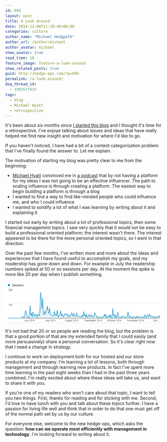 ```yaml
---
id: 694
layout: post
title: A Look Around
date: 2014-12-08T11:39:48+00:00
categories: culture
author_name: "Michael Hedgpeth"
author_url: /author/michael
author_avatar: michael
show_avatar: true
read_time: 10
feature_image: feature-a-look-around 
show_related_posts: true 
guid: http://hedge-ops.com/?p=694
permalink: /a-look-around/
dsq_thread_id:
  - 3303577633
tags:
  - blog
  - Michael Hyatt
  - retrospective
---
```

It's been about six months since [I started this blog](http://hedge-ops.com/christmas-with-russians/) and I thought it's time for a retrospective. I've enjoye talking about issues and ideas that have really helped me find new insight and motivation for where I'd like to go.

If you haven't noticed, I have had a bit of a content categorization problem that I've finally found the answer to. Let me explain.<!--more-->

The motivation of starting my blog was pretty clear to me from the beginning:

  * [Michael Hyatt](http://michaelhyatt.com/) convinced me in [a podcast](http://michaelhyatt.com/093-10-reasons-every-leader-needs-a-blog-podcast.html) that by not having a platform for my ideas I was not going to be an effective influencer. The path to scaling influence is through creating a platform. The easiest way to begin building a platform is through a blog
  * I wanted to find a way to find like-minded people who could influence me, and who I could influence
  * I wanted to solidify a lot of what I was learning by writing about it and explaining it

I started out early by writing about a lot of professional topics, then some financial management topics. I saw very quickly that it would not be easy to build a professional oriented platform; the interest wasn't there. The interest appeared to be there for the more personal oriented topics, so I went in that direction.

Over the past few months, I've written more and more about the ideas and experiences that I have found useful to accomplish my goals, and my readership has gone down and down. For example in July the readership numbers spiked at 50 or so sessions per day. At the moment the spike is more like 20 per day when I publish something.

![Site Metrics](/img/post-assets/2014-12-08-a-look-around/site-metrics.png)

It's not bad that 20 or so people are reading the blog, but the problem is that a good portion of that are my extended family that I could easily (and more persuasively) share a personal conversation. So it's clear right now that I need a change in strategy.

I continue to work on deployment both for our hosted and our store products at my company. I'm learning a lot of lessons, both through management and through learning new products. In fact I've spent more time learning in the past eight weeks than I had in the past three years combined. I'm really excited about where these ideas will take us, and want to share it with you.

If you're one of my readers who won't care about that topic, I want to tell you two things. First, thanks for reading and for sticking with me. Second, I'd love to have lunch with you and talk about these topics further. I have a passion for living life well and think that in order to do that one must get off of the normal path set by us by our culture.

For everyone else, welcome to the new hedge-ops, which asks the question: **how can we operate most efficiently with management in technology**. I'm looking forward to writing about it.